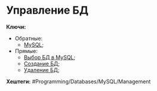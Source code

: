 
# Управление БД

**Ключи:**
- Обратные:
	- [MySQL](MySQL);
- Прямые:
	- [Выбор БД в MySQL](mysql-select-database.md);
	- [Создание БД](mysql-create-database);
	- [Удаление БД](mysql-drop-database);

**Хештеги:** #Programming/Databases/MySQL/Management